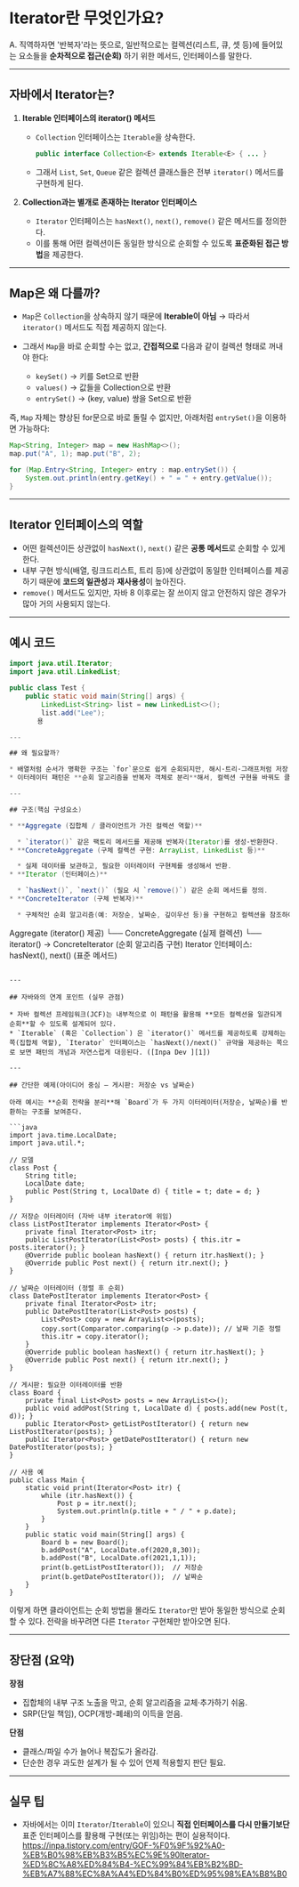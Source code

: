 # Iterator란 무엇인가요?

A. 직역하자면 '반복자'라는 뜻으로, 일반적으로는 컬렉션(리스트, 큐, 셋 등)에 들어있는 요소들을 **순차적으로 접근(순회)** 하기 위한 메서드, 인터페이스를 말한다.

---


## 자바에서 Iterator는?

1. **Iterable 인터페이스의 iterator() 메서드**

   * `Collection` 인터페이스는 `Iterable`을 상속한다.

     ```java
     public interface Collection<E> extends Iterable<E> { ... }
     ```
   * 그래서 `List`, `Set`, `Queue` 같은 컬렉션 클래스들은 전부 `iterator()` 메서드를 구현하게 된다.

2. **Collection과는 별개로 존재하는 Iterator 인터페이스**

   * `Iterator` 인터페이스는 `hasNext()`, `next()`, `remove()` 같은 메서드를 정의한다.
   * 이를 통해 어떤 컬렉션이든 동일한 방식으로 순회할 수 있도록 **표준화된 접근 방법**을 제공한다.

---

## Map은 왜 다를까?

* `Map`은 `Collection`을 상속하지 않기 때문에 **Iterable이 아님** → 따라서 `iterator()` 메서드도 직접 제공하지 않는다.
* 그래서 `Map`을 바로 순회할 수는 없고, **간접적으로** 다음과 같이 컬렉션 형태로 꺼내야 한다:

  * `keySet()` → 키를 Set으로 반환
  * `values()` → 값들을 Collection으로 반환
  * `entrySet()` → (key, value) 쌍을 Set으로 반환

즉, `Map` 자체는 향상된 for문으로 바로 돌릴 수 없지만,
아래처럼 `entrySet()`을 이용하면 가능하다:

```java
Map<String, Integer> map = new HashMap<>();
map.put("A", 1); map.put("B", 2);

for (Map.Entry<String, Integer> entry : map.entrySet()) {
    System.out.println(entry.getKey() + " = " + entry.getValue());
}
```

---

## Iterator 인터페이스의 역할

* 어떤 컬렉션이든 상관없이 `hasNext()`, `next()` 같은 **공통 메서드**로 순회할 수 있게 한다.
* 내부 구현 방식(배열, 링크드리스트, 트리 등)에 상관없이 동일한 인터페이스를 제공하기 때문에 **코드의 일관성**과 **재사용성**이 높아진다.
* `remove()` 메서드도 있지만, 자바 8 이후로는 잘 쓰이지 않고 안전하지 않은 경우가 많아 거의 사용되지 않는다.

---

## 예시 코드

```java
import java.util.Iterator;
import java.util.LinkedList;

public class Test {
    public static void main(String[] args) {
        LinkedList<String> list = new LinkedList<>();
        list.add("Lee"); 
       용

---

## 왜 필요할까?

* 배열처럼 순서가 명확한 구조는 `for`문으로 쉽게 순회되지만, 해시·트리·그래프처럼 저장 순서가 불확실한 자료구조는 **어떤 기준으로 순회할지(너비우선/깊이우선/정렬기준 등)** 정해야 한다.
* 이터레이터 패턴은 **순회 알고리즘을 반복자 객체로 분리**해서, 컬렉션 구현을 바꿔도 클라이언트 코드를 건드리지 않게 해준다.

---

## 구조(핵심 구성요소)

* **Aggregate (집합체 / 클라이언트가 가진 컬렉션 역할)**

  * `iterator()` 같은 팩토리 메서드를 제공해 반복자(Iterator)를 생성·반환한다.
* **ConcreteAggregate (구체 컬렉션 구현: ArrayList, LinkedList 등)**

  * 실제 데이터를 보관하고, 필요한 이터레이터 구현체를 생성해서 반환.
* **Iterator (인터페이스)**

  * `hasNext()`, `next()` (필요 시 `remove()`) 같은 순회 메서드를 정의.
* **ConcreteIterator (구체 반복자)**

  * 구체적인 순회 알고리즘(예: 저장순, 날짜순, 깊이우선 등)을 구현하고 컬렉션을 참조하여 순회한다.

```
Aggregate (iterator() 제공)
   └── ConcreteAggregate (실제 컬렉션)
          └── iterator() → ConcreteIterator (순회 알고리즘 구현)
Iterator 인터페이스: hasNext(), next() (표준 메서드)
```

---

## 자바와의 연계 포인트 (실무 관점)

* 자바 컬렉션 프레임워크(JCF)는 내부적으로 이 패턴을 활용해 **모든 컬렉션을 일관되게 순회**할 수 있도록 설계되어 있다.
* `Iterable` (혹은 `Collection`) 은 `iterator()` 메서드를 제공하도록 강제하는 쪽(집합체 역할), `Iterator` 인터페이스는 `hasNext()/next()` 규약을 제공하는 쪽으로 보면 패턴의 개념과 자연스럽게 대응된다. ([Inpa Dev ‍][1])

---

## 간단한 예제(아이디어 중심 — 게시판: 저장순 vs 날짜순)

아래 예시는 **순회 전략을 분리**해 `Board`가 두 가지 이터레이터(저장순, 날짜순)를 반환하는 구조를 보여준다.

```java
import java.time.LocalDate;
import java.util.*;

// 모델
class Post {
    String title;
    LocalDate date;
    public Post(String t, LocalDate d) { title = t; date = d; }
}

// 저장순 이터레이터 (자바 내부 iterator에 위임)
class ListPostIterator implements Iterator<Post> {
    private final Iterator<Post> itr;
    public ListPostIterator(List<Post> posts) { this.itr = posts.iterator(); }
    @Override public boolean hasNext() { return itr.hasNext(); }
    @Override public Post next() { return itr.next(); }
}

// 날짜순 이터레이터 (정렬 후 순회)
class DatePostIterator implements Iterator<Post> {
    private final Iterator<Post> itr;
    public DatePostIterator(List<Post> posts) {
        List<Post> copy = new ArrayList<>(posts);
        copy.sort(Comparator.comparing(p -> p.date)); // 날짜 기준 정렬
        this.itr = copy.iterator();
    }
    @Override public boolean hasNext() { return itr.hasNext(); }
    @Override public Post next() { return itr.next(); }
}

// 게시판: 필요한 이터레이터를 반환
class Board {
    private final List<Post> posts = new ArrayList<>();
    public void addPost(String t, LocalDate d) { posts.add(new Post(t, d)); }
    public Iterator<Post> getListPostIterator() { return new ListPostIterator(posts); }
    public Iterator<Post> getDatePostIterator() { return new DatePostIterator(posts); }
}

// 사용 예
public class Main {
    static void print(Iterator<Post> itr) {
        while (itr.hasNext()) {
            Post p = itr.next();
            System.out.println(p.title + " / " + p.date);
        }
    }
    public static void main(String[] args) {
        Board b = new Board();
        b.addPost("A", LocalDate.of(2020,8,30));
        b.addPost("B", LocalDate.of(2021,1,1));
        print(b.getListPostIterator());  // 저장순
        print(b.getDatePostIterator());  // 날짜순
    }
}
```

이렇게 하면 클라이언트는 순회 방법을 몰라도 `Iterator`만 받아 동일한 방식으로 순회할 수 있다. 전략을 바꾸려면 다른 `Iterator` 구현체만 받아오면 된다.

---

## 장단점 (요약)

**장점**

* 집합체의 내부 구조 노출을 막고, 순회 알고리즘을 교체·추가하기 쉬움.
* SRP(단일 책임), OCP(개방-폐쇄)의 이득을 얻음.

**단점**

* 클래스/파일 수가 늘어나 복잡도가 올라감.
* 단순한 경우 과도한 설계가 될 수 있어 언제 적용할지 판단 필요.

---

## 실무 팁

* 자바에서는 이미 `Iterator`/`Iterable`이 있으니 **직접 인터페이스를 다시 만들기보단** 표준 인터페이스를 활용해 구현(또는 위임)하는 편이 실용적이다.
https://inpa.tistory.com/entry/GOF-%F0%9F%92%A0-%EB%B0%98%EB%B3%B5%EC%9E%90Iterator-%ED%8C%A8%ED%84%B4-%EC%99%84%EB%B2%BD-%EB%A7%88%EC%8A%A4%ED%84%B0%ED%95%98%EA%B8%B0
